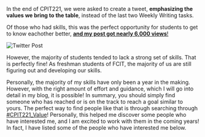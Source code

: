 
In the end of CPIT221, we were asked to create a tweet, **emphasizing the values we bring to the table**, instead of the last two Weekly Writing tasks.

Of those who had skills, this was the perfect opportunity for students to get to know eachother better, [**and my post got nearly 6,000 views**!](https://twitter.com/Ryan_Samman_/status/1329048742553661441)

![Twitter Post](https://i.imgur.com/glZ3UWs.png)

However, the majority of students tended to lack a strong set of skills. That is perfectly fine! As freshman students of FCIT, the majority of us are still figuring out and developing our skills. 

Personally, the majority of my skills have only been a year in the making. However, with the right amount of effort and guidance, which I will go into detail in my blog, it is possible! In summary, you should simply find someone who has reached or is on the track to reach a goal similar to yours. The perfect way to find people like that is through searching through [#CPIT221_Value](https://twitter.com/search?q=%23cpit221_value)!
Personally, this helped me discover some people who have interested me, and I am excited to work with them in the coming years! In fact, I have listed some of the people who have interested me below.